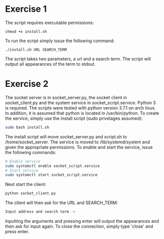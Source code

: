 # Exercise 1
The script requires executable permissions:
```shell
chmod +x install.sh
```
To run the script simply issue the following command:
```shell
./install.sh URL SEARCH_TERM
```

The script takes two parameters, a url and a search term. The script will output all appearances of the term to stdout.

# Exercise 2
The socket server is in socket_server.py, the socket client in socket_client.py and the system service in socket_script.service.
Python 3 is required. The scripts were tested with python version 3.7.1 on arch linux. In addition, it is assumed that python is located in /usr/bin/python.
To create the service, simply use the install script (sudo privelages assumed):
```bash
sudo bash install.sh
```
The install script will move socket_server.py and script.sh to /home/socket_server. The service is moved to /lib/systemd/system and given the appropriate permissions.
To enable and start the service, issue the following commands:
```bash
# Enable service
sudo systemctl enable socket_script.service
# Start service
sudo systemctl start socket_script.service
```
Next start the client:
```bash
python socket_client.py
```
The client will then ask for the URL and SEARCH_TERM:
```bash
Input address and search term ->
```
Inputting the arguments and pressing enter will output the appearances and then ask for input again. To close the connection, simply type 'close' and press enter.
